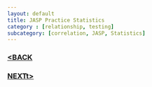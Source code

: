 ```yaml
---
layout: default
title: JASP Practice Statistics
category : [relationship, testing]
subcategory: [correlation, JASP, Statistics]
---
```

### [<BACK](/index.md)



### [NEXTt>](/_posts/2020-05-20-post1.md)
